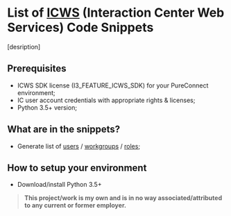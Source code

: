 # List of [ICWS](https://help.genesys.com/developer/cic/docs/icws/webhelp/conceptualcontent/welcome.htm) (Interaction Center Web Services) Code Snippets
[desription]
## Prerequisites

- ICWS SDK license (I3_FEATURE_ICWS_SDK) for your PureConnect environment;
- IC user account credentials with appropriate rights & licenses;
- Python 3.5+ version;

## What are in the snippets?
- Generate list of [users](User%20List/script.py) / [workgroups](User%20List/script.py) / [roles](User%20List/script.py);

## How to setup your environment
- Download/install Python 3.5+

> **This project/work is my own and is in no way associated/attributed to any current or former employer.**
